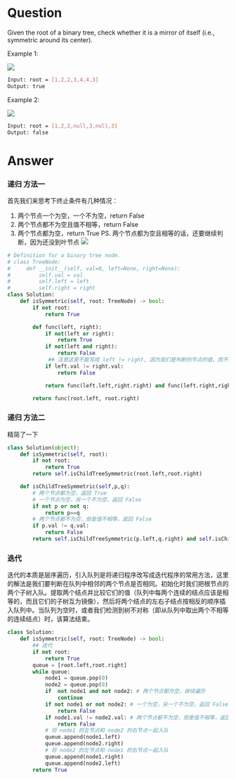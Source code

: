 # Question
Given the root of a binary tree, check whether it is a mirror of itself (i.e., symmetric around its center).

Example 1:

![](https://assets.leetcode.com/uploads/2021/02/19/symtree1.jpg)
```bash
Input: root = [1,2,2,3,4,4,3]
Output: true
```
Example 2:

![](https://assets.leetcode.com/uploads/2021/02/19/symtree2.jpg)
```bash
Input: root = [1,2,2,null,3,null,3]
Output: false
```

# Answer
### 递归 方法一
首先我们来思考下终止条件有几种情况：
1. 两个节点一个为空，一个不为空，return False
2. 两个节点都不为空且值不相等，return False
3. 两个节点都为空，return True
PS. 两个节点都为空且相等的话，还要继续判断，因为还没到叶节点
![](https://pic.leetcode-cn.com/2449af8862537df2cbbc45a07764415c1a10769677c822fa271ea7447c8fa128-2.gif)

```python
# Definition for a binary tree node.
# class TreeNode:
#     def __init__(self, val=0, left=None, right=None):
#         self.val = val
#         self.left = left
#         self.right = right
class Solution:
    def isSymmetric(self, root: TreeNode) -> bool:
        if not root:
            return True

        def func(left, right):
            if not(left or right):
                return True
            if not(left and right):
                return False
             ## 注意这里不能写成 left != right, 因为我们是判断的节点的值，而不是判断这个节点，节点的信息还包含了子树的信息
            if left.val != right.val:
                return False

            return func(left.left,right.right) and func(left.right,right.left)

        return func(root.left, root.right)
```


### 递归 方法二
精简了一下
```python
class Solution(object):
    def isSymmetric(self, root):
        if not root:
            return True
        return self.isChildTreeSymmetric(root.left,root.right)

    def isChildTreeSymmetric(self,p,q):
        # 两个节点都为空，返回 True
        # 一个节点为空，另一个不为空，返回 False
        if not p or not q:
            return p==q
        # 两个节点都不为空，但是值不相等，返回 False
        if p.val != q.val:
            return False
        return self.isChildTreeSymmetric(p.left,q.right) and self.isChildTreeSymmetric(p.right,q.left)
```

### 迭代
迭代的本质是层序遍历，引入队列是将递归程序改写成迭代程序的常用方法，这里的解法是我们要判断在队列中相邻的两个节点是否相同。初始化时我们把根节点的两个子树入队。提取两个结点并比较它们的值（队列中每两个连续的结点应该是相等的，而且它们的子树互为镜像），然后将两个结点的左右子结点按相反的顺序插入队列中。当队列为空时，或者我们检测到树不对称（即从队列中取出两个不相等的连续结点）时，该算法结束。

```python
class Solution:
    def isSymmetric(self, root: TreeNode) -> bool:
        ## 迭代
        if not root:
            return True
        queue = [root.left,root.right]
        while queue:
            node1 = queue.pop(0)
            node2 = queue.pop(0)
            if  not node1 and not node2: # 两个节点都为空，继续遍历
                continue
            if not node1 or not node2: # 一个为空，另一个不为空，返回 False
                return False
            if node1.val != node2.val: # 两个节点都不为空，但是值不相等，返回 False
                return False
            # 将 node1 的左节点和 node2 的右节点一起入队
            queue.append(node1.left)
            queue.append(node2.right)
            # 将 node2 的左节点和 node1 的右节点一起入队
            queue.append(node1.right)
            queue.append(node2.left)
        return True
```


